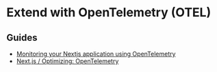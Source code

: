 # Extend with OpenTelemetry (OTEL)

## Guides

- [Monitoring your Nextjs application using OpenTelemetry](https://signoz.io/blog/opentelemetry-nextjs/)
- [Next.js / Optimizing: OpenTelemetry](https://nextjs.org/docs/app/building-your-application/optimizing/open-telemetry)

<!--
https://github.com/momenthana/next.js
https://ross-hagan.com/blog/instrument-nextjs-opentelemetry
https://tomray.dev/nestjs-open-telemetry
-->
